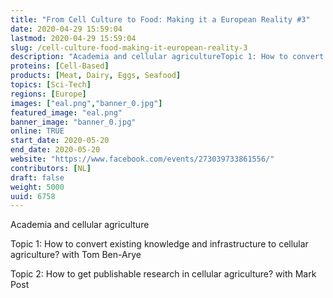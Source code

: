```yaml
---
title: "From Cell Culture to Food: Making it a European Reality #3"
date: 2020-04-29 15:59:04
lastmod: 2020-04-29 15:59:04
slug: /cell-culture-food-making-it-european-reality-3
description: "Academia and cellular agricultureTopic 1: How to convert existing knowledge and infrastructure to cellular agriculture? with Tom Ben-AryeTopic 2: How to get publishable research in cellular agriculture? with Mark Post"
proteins: [Cell-Based]
products: [Meat, Dairy, Eggs, Seafood]
topics: [Sci-Tech]
regions: [Europe]
images: ["eal.png","banner_0.jpg"]
featured_image: "eal.png"
banner_image: "banner_0.jpg"
online: TRUE
start_date: 2020-05-20
end_date: 2020-05-20
website: "https://www.facebook.com/events/273039733861556/"
contributors: [NL]
draft: false
weight: 5000
uuid: 6758
---
```

<p>Academia and cellular agriculture</p>
<p>Topic 1: How to convert existing knowledge and infrastructure to cellular agriculture? with Tom Ben-Arye</p>
<p>Topic 2: How to get publishable research in cellular agriculture? with Mark Post</p>
